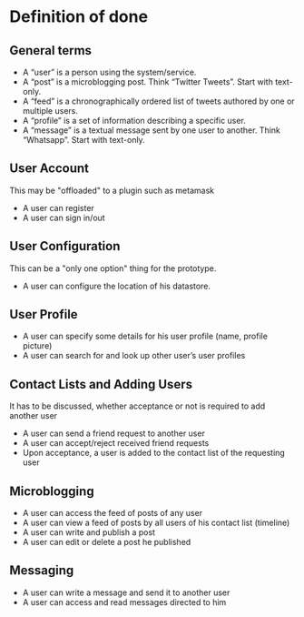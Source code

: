 # Definition of done

## General terms

* A “user” is a person using the system/service.
* A “post” is a microblogging post. Think “Twitter Tweets”. Start with text-only.
* A “feed” is a chronographically ordered list of tweets authored by one or multiple users.
* A “profile” is a set of information describing a specific user.
* A “message” is a textual message sent by one user to another. Think “Whatsapp”. Start with text-only.

## User Account

This may be "offloaded" to a plugin such as metamask

* A user can register
* A user can sign in/out

## User Configuration

This can be a "only one option" thing for the prototype.

* A user can configure the location of his datastore.
 
## User Profile 

* A user can specify some details for his user profile (name, profile picture)
* A user can search for and look up other user’s user profiles

## Contact Lists and Adding Users

It has to be discussed, whether acceptance or not is required to add another user

* A user can send a friend request to another user
* A user can accept/reject received friend requests
* Upon acceptance, a user is added to the contact list of the requesting user

## Microblogging

* A user can access the feed of posts of any user
* A user can view a feed of posts by all users of his contact list (timeline)
* A user can write and publish a post
* A user can edit or delete a post he published

## Messaging
 
* A user can write a message and send it to another user
* A user can access and read messages directed to him